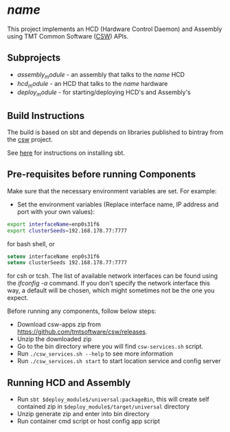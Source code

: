 # $name$

This project implements an HCD (Hardware Control Daemon) and Assembly using 
TMT Common Software ([CSW](https://github.com/tmtsoftware/csw)) APIs. 

## Subprojects

* $assembly_module$ - an assembly that talks to the $name$ HCD
* $hcd_module$ - an HCD that talks to the $name$ hardware
* $deploy_module$ - for starting/deploying HCD's and Assembly's

## Build Instructions

The build is based on sbt and depends on libraries published to bintray from the 
[csw](https://github.com/tmtsoftware/csw) project.

See [here](https://www.scala-sbt.org/1.0/docs/Setup.html) for instructions on installing sbt.

## Pre-requisites before running Components

Make sure that the necessary environment variables are set. For example:

* Set the environment variables (Replace interface name, IP address and port with your own values):
```bash
export interfaceName=enp0s31f6
export clusterSeeds=192.168.178.77:7777
```
for bash shell, or 
```csh
setenv interfaceName enp0s31f6
setenv clusterSeeds 192.168.178.77:7777
```

for csh or tcsh. The list of available network interfaces can be found using the _ifconfig -a_ command.
If you don't specify the network interface this way, a default will be chosen, which might sometimes not be
the one you expect. 

Before running any components, follow below steps:
 - Download csw-apps zip from https://github.com/tmtsoftware/csw/releases.
 - Unzip the downloaded zip
 - Go to the bin directory where you will find `csw-services.sh` script.
 - Run `./csw_services.sh --help` to see more information
 - Run `./csw_services.sh start` to start location service and config server

## Running HCD and Assembly

 - Run `sbt $deploy_module$/universal:packageBin`, this will create self contained zip in `$deploy_module$/target/universal` directory
 - Unzip generate zip and enter into bin directory
 - Run container cmd script or host config app script